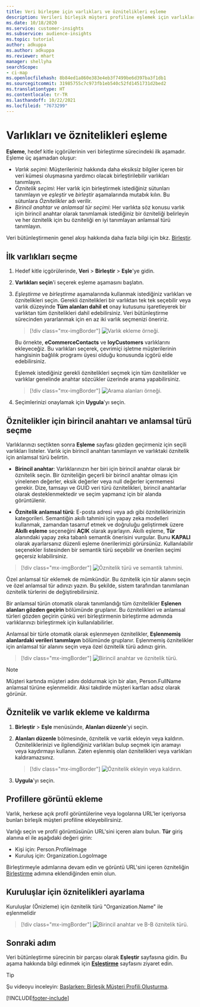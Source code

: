 ```yaml
---
title: Veri birleşme için varlıkları ve öznitelikleri eşleme
description: Verileri birleşik müşteri profiline eşlemek için varlıklar, öznitelikler, birincil anahtarlar ve anlamsal türleri seçin.
ms.date: 10/18/2020
ms.service: customer-insights
ms.subservice: audience-insights
ms.topic: tutorial
author: adkuppa
ms.author: adkuppa
ms.reviewer: mhart
manager: shellyha
searchScope:
- ci-map
ms.openlocfilehash: 8b84ed1a860e383e4eb3f7499be6d397ba3f1db1
ms.sourcegitcommit: 31985755c7c973fb1eb540c52fd1451731d2bed2
ms.translationtype: HT
ms.contentlocale: tr-TR
ms.lasthandoff: 10/22/2021
ms.locfileid: "7673299"
---
```

# <a name="map-entities-and-attributes"></a>Varlıkları ve öznitelikleri eşleme

**Eşleme**, hedef kitle içgörülerinin veri birleştirme sürecindeki ilk aşamadır. Eşleme üç aşamadan oluşur:

- *Varlık seçimi*: Müşterileriniz hakkında daha eksiksiz bilgiler içeren bir veri kümesi oluşmasına yardımcı olacak birleştirilebilir varlıkları tanımlayın.
- *Öznitelik seçimi*: Her varlık için birleştirmek istediğiniz sütunları tanımlayın ve *eşleştir* ve *birleştir* aşamalarında mutabık kılın. Bu sütunlara *Öznitelikler* adı verilir.
- *Birincil anahtar ve anlamsal tür seçimi*: Her varlıkta söz konusu varlık için birincil anahtar olarak tanımlamak istediğiniz bir özniteliği belirleyin ve her öznitelik için bu özniteliği en iyi tanımlayan anlamsal türü tanımlayın.

Veri bütünleştirmenin genel akışı hakkında daha fazla bilgi için bkz. [Birleştir](data-unification.md).

## <a name="select-the-first-entities"></a>İlk varlıkları seçme

1. Hedef kitle içgörülerinde, **Veri** > **Birleştir** > **Eşle**'ye gidin.

2. **Varlıkları seçin**'i seçerek eşleme aşamasını başlatın.

3. *Eşleştirme* ve *birleştirme* aşamalarında kullanmak istediğiniz varlıkları ve öznitelikleri seçin. Gerekli öznitelikleri bir varlıktan tek tek seçebilir veya varlık düzeyinde **Tüm alanları dahil et** onay kutusunu işaretleyerek bir varlıktan tüm öznitelikleri dahil edebilirsiniz. Veri bütünleştirme sürecinden yararlanmak için en az iki varlık seçmenizi öneririz.

   > [!div class="mx-imgBorder"]
   > ![Varlık ekleme örneği.](media/data-manager-configure-map-add-entities-example.png "Varlık örneği ekleme")

   Bu örnekte, **eCommerceContacts** ve **loyCustomers** varlıklarını ekleyeceğiz. Bu varlıkları seçerek, çevrimiçi işletme müşterilerinin hangisinin bağlılık programı üyesi olduğu konusunda içgörü elde edebilirsiniz.
   
   Eşlemek istediğiniz gerekli öznitelikleri seçmek için tüm öznitelikler ve varlıklar genelinde anahtar sözcükler üzerinde arama yapabilirsiniz.
   
     > [!div class="mx-imgBorder"]
   > ![Arama alanları örneği.](media/data-manager-configure-map-search-fields-example.png "Arama alanları örneği")

4. Seçimlerinizi onaylamak için **Uygula**'yı seçin.

## <a name="select-primary-key-and-semantic-type-for-attributes"></a>Öznitelikler için birincil anahtarı ve anlamsal türü seçme

Varlıklarınızı seçtikten sonra **Eşleme** sayfası gözden geçirmeniz için seçili varlıkları listeler. Varlık için birincil anahtarı tanımlayın ve varlıktaki öznitelik için anlamsal türü belirtin.

- **Birincil anahtar**: Varlıklarınızın her biri için birincil anahtar olarak bir öznitelik seçin. Bir özniteliğin geçerli bir birincil anahtar olması için yinelenen değerler, eksik değerler veya null değerler içermemesi gerekir. Dize, tamsayı ve GUID veri türü öznitelikleri, birincil anahtarlar olarak desteklenmektedir ve seçim yapmanız için bir alanda görüntülenir.

- **Öznitelik anlamsal türü**: E-posta adresi veya adı gibi özniteliklerinizin kategorileri. Semantiğin akıllı tahmini için yapay zeka modelleri kullanmak, zamandan tasarruf etmek ve doğruluğu geliştirmek üzere **Akıllı eşleme** seçeneğini **AÇIK** olarak ayarlayın. Akıllı eşleme, **Tür** alanındaki yapay zeka tabanlı semantik önerisini vurgular. Bunu **KAPALI** olarak ayarlarsanız düzenli eşleme önerilerimizi görürsünüz. Kullanılabilir seçenekler listesinden bir semantik türü seçebilir ve önerilen seçimi geçersiz kılabilirsiniz.

> [!div class="mx-imgBorder"]
> ![Öznitelik türü ve semantik tahmini.](media/data-manager-configure-map-add-attributes-semantic-prediction.png "Öznitelik türü ve semantik tahmini")

Özel anlamsal tür eklemek de mümkündür. Bu öznitelik için tür alanını seçin ve özel anlamsal tür adınızı yazın. Bu şekilde, sistem tarafından tanımlanan öznitelik türlerini de değiştirebilirsiniz.

Bir anlamsal türün otomatik olarak tanımlandığı tüm öznitelikler **Eşlenen alanları gözden geçirin** bölümünde gruplanır. Bu öznitelikleri ve anlamsal türleri gözden geçirin çünkü veri birleştirmenin birleştirme adımında varlıklarınızı birleştirmek için kullanılabilirler.

Anlamsal bir türle otomatik olarak eşlenmeyen öznitelikler, **Eşlenmemiş alanlardaki verileri tanımlayın** bölümünde gruplanır. Eşlenmemiş öznitelikler için anlamsal tür alanını seçin veya özel öznitelik türü adınızı girin.

> [!div class="mx-imgBorder"]
> ![Birincil anahtar ve öznitelik türü.](media/data-manager-configure-map-add-attributes.png "Birincil anahtar ve öznitelik türü")

> [!NOTE]
> Müşteri kartında müşteri adını doldurmak için bir alan, Person.FullName anlamsal türüne eşlenmelidir. Aksi takdirde müşteri kartları adsız olarak görünür. 

## <a name="add-and-remove-attributes-and-entities"></a>Öznitelik ve varlık ekleme ve kaldırma

1. **Birleştir** > **Eşle** menüsünde, **Alanları düzenle**'yi seçin.

2. **Alanları düzenle** bölmesinde, öznitelik ve varlık ekleyin veya kaldırın. Özniteliklerinizi ve ilgilendiğiniz varlıkları bulup seçmek için aramayı veya kaydırmayı kullanın. Zaten eşlenmiş olan öznitelikleri veya varlıkları kaldıramazsınız.

   > [!div class="mx-imgBorder"]
   > ![Öznitelik ekleyin veya kaldırın.](media/configure-data-map-edit.png "Öznitelik ekleme veya kaldırma")

3. **Uygula**'yı seçin.

## <a name="add-images-to-profiles"></a>Profillere görüntü ekleme

Varlık, herkese açık profil görüntülerine veya logolarına URL'ler içeriyorsa bunları birleşik müşteri profiline ekleyebilirsiniz.

Varlığı seçin ve profil görüntüsünün URL'sini içeren alanı bulun. **Tür** giriş alanına el ile aşağıdaki değeri girin: 
- Kişi için: Person.ProfileImage
- Kuruluş için: Organization.LogoImage

Birleştirmeyle adımlarına devam edin ve görüntü URL'sini içeren özniteliğin [Birleştirme](merge-entities.md) adımına eklendiğinden emin olun.

## <a name="set-attributes-for-organizations"></a>Kuruluşlar için öznitelikleri ayarlama

Kuruluşlar (Önizleme) için öznitelik türü "Organization.Name" ile eşlenmelidir
> [!div class="mx-imgBorder"]
> ![Birincil anahtar ve B-B öznitelik türü.](media/configure-data-map-edit-b2b.png "Birincil anahtar ve B-B öznitelik türü")

## <a name="next-step"></a>Sonraki adım

Veri bütünleştirme sürecinin bir parçası olarak **Eşleştir** sayfasına gidin. Bu aşama hakkında bilgi edinmek için [**Eşleştirme**](match-entities.md) sayfasını ziyaret edin.

> [!TIP]
> Şu videoyu inceleyin: [Başlarken: Birleşik Müşteri Profili Oluşturma](https://youtu.be/oBfGEhucAxs).


[!INCLUDE[footer-include](../includes/footer-banner.md)]